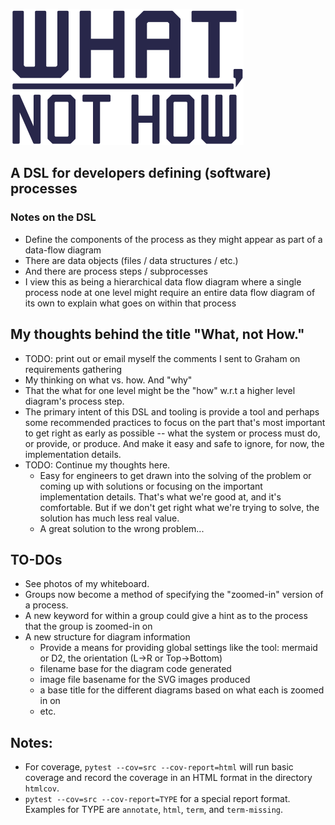 ![](docs/_static/what_not_how.png)

## A DSL for developers defining (software) processes

### Notes on the DSL
- Define the components of the process as they might appear as part of a data-flow diagram
- There are data objects (files / data structures / etc.)
- And there are process steps / subprocesses
- I view this as being a hierarchical data flow diagram where a single process node at one level might require an entire data flow diagram of its own to explain what goes on within that process

## My thoughts behind the title "What, not How."
- TODO: print out or email myself the comments I sent to Graham on requirements gathering
- My thinking on what vs. how.  And "why"
- That the what for one level might be the "how" w.r.t a higher level diagram's process step.
- The primary intent of this DSL and tooling is provide a tool and perhaps some recommended practices to focus on the part that's most important to get right as early as possible -- what the system or process must do, or provide, or produce.  And make it easy and safe to ignore, for now, the implementation details.
- TODO: Continue my thoughts here.
  - Easy for engineers to get drawn into the solving of the problem or coming up with solutions or focusing on the important implementation details.  That's what we're good at, and it's comfortable.  But if we don't get right what we're trying to solve, the solution has much less real value.
  - A great solution to the wrong problem...

## TO-DOs
- See photos of my whiteboard.
- Groups now become a method of specifying the "zoomed-in" version of a process.
- A new keyword for within a group could give a hint as to the process that the group is zoomed-in on
- A new structure for diagram information
  - Provide a means for providing global settings like the tool: mermaid or D2, the orientation (L->R or Top->Bottom)
  - filename base for the diagram code generated
  - image file basename for the SVG images produced
  - a base title for the different diagrams based on what each is zoomed in on
  - etc.

## Notes:
- For coverage, `pytest --cov=src --cov-report=html` will run basic coverage and
  record the coverage in an HTML format in the directory `htmlcov`.
- `pytest --cov=src --cov-report=TYPE` for a special report format.
   Examples for TYPE are `annotate`, `html`, `term`, and `term-missing`.
